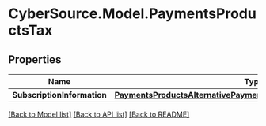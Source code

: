 # CyberSource.Model.PaymentsProductsTax
## Properties

Name | Type | Description | Notes
------------ | ------------- | ------------- | -------------
**SubscriptionInformation** | [**PaymentsProductsAlternativePaymentMethodsSubscriptionInformation**](PaymentsProductsAlternativePaymentMethodsSubscriptionInformation.md) |  | [optional] 

[[Back to Model list]](../README.md#documentation-for-models) [[Back to API list]](../README.md#documentation-for-api-endpoints) [[Back to README]](../README.md)

